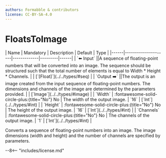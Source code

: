 ```yaml
---
authors: Formabble & contributors
license: CC-BY-SA-4.0
---
```



# FloatsToImage

<div class="sh-parameters" markdown="1">
| Name | Mandatory | Description | Default | Type |
|------|---------------------|-------------|---------|------|
| `⬅️ Input` ||A sequence of floating-point numbers that will be converted into an image. The sequence should be structured such that the total number of elements is equal to Width * Height * Channels. | | [`[Float]`](../../types/#seq) |
| `Output ➡️` ||The output is an image created from the input sequence of floating-point numbers. The dimensions and channels of the image are determined by the parameters provided. | | [`Image`](../../types/#image) |
| `Width` | :fontawesome-solid-circle-plus:{title="No"} No  | The width of the output image. | `16` | [`Int`](../../types/#int) |
| `Height` | :fontawesome-solid-circle-plus:{title="No"} No  | The height of the output image. | `16` | [`Int`](../../types/#int) |
| `Channels` | :fontawesome-solid-circle-plus:{title="No"} No  | The channels of the output image. | `1` | [`Int`](../../types/#int) |

</div>

Converts a sequence of floating-point numbers into an image. The image dimensions (width and height) and the number of channels are specified by parameters.

--8<-- "includes/license.md"

